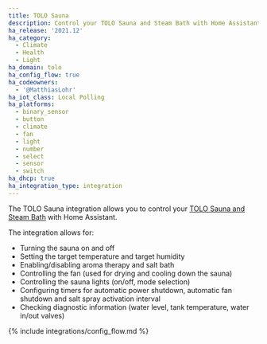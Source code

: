 ```yaml
---
title: TOLO Sauna
description: Control your TOLO Sauna and Steam Bath with Home Assistant.
ha_release: '2021.12'
ha_category:
  - Climate
  - Health
  - Light
ha_domain: tolo
ha_config_flow: true
ha_codeowners:
  - '@MatthiasLohr'
ha_iot_class: Local Polling
ha_platforms:
  - binary_sensor
  - button
  - climate
  - fan
  - light
  - number
  - select
  - sensor
  - switch
ha_dhcp: true
ha_integration_type: integration
---
```


The TOLO Sauna integration allows you to control your [TOLO Sauna and Steam Bath](https://www.tolosauna.com/) with Home Assistant.

The integration allows for:

- Turning the sauna on and off
- Setting the target temperature and target humidity
- Enabling/disabling aroma therapy and salt bath
- Controlling the fan (used for drying and cooling down the sauna)
- Controlling the sauna lights (on/off, mode selection)
- Configuring timers for automatic power shutdown, automatic fan shutdown and salt spray activation interval
- Checking diagnostic information (water level, tank temperature, water in/out valves)

{% include integrations/config_flow.md %}

